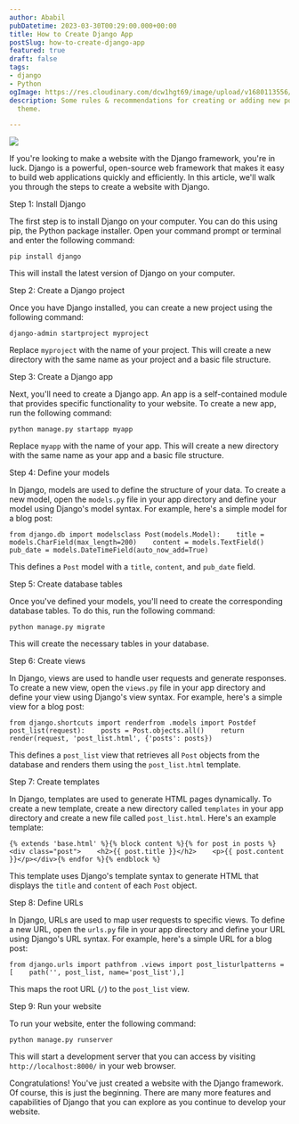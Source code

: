 ```yaml
---
author: Ababil
pubDatetime: 2023-03-30T00:29:00.000+00:00
title: How to Create Django App
postSlug: how-to-create-django-app
featured: true
draft: false
tags:
- django
- Python
ogImage: https://res.cloudinary.com/dcw1hgt69/image/upload/v1680113556/Blogs/data_ycblra.png
description: Some rules & recommendations for creating or adding new posts using AstroPaper
  theme.

---
```


![](/media/v1680113556/Blogs/data_ycblra.png)

If you're looking to make a website with the Django framework, you're in luck. Django is a powerful, open-source web framework that makes it easy to build web applications quickly and efficiently. In this article, we'll walk you through the steps to create a website with Django.

Step 1: Install Django

The first step is to install Django on your computer. You can do this using pip, the Python package installer. Open your command prompt or terminal and enter the following command:

    pip install django

This will install the latest version of Django on your computer.

Step 2: Create a Django project

Once you have Django installed, you can create a new project using the following command:

    django-admin startproject myproject

Replace `myproject` with the name of your project. This will create a new directory with the same name as your project and a basic file structure.

Step 3: Create a Django app

Next, you'll need to create a Django app. An app is a self-contained module that provides specific functionality to your website. To create a new app, run the following command:

    python manage.py startapp myapp

Replace `myapp` with the name of your app. This will create a new directory with the same name as your app and a basic file structure.

Step 4: Define your models

In Django, models are used to define the structure of your data. To create a new model, open the `models.py` file in your app directory and define your model using Django's model syntax. For example, here's a simple model for a blog post:

    from django.db import modelsclass Post(models.Model):    title = models.CharField(max_length=200)    content = models.TextField()    pub_date = models.DateTimeField(auto_now_add=True)

This defines a `Post` model with a `title`, `content`, and `pub_date` field.

Step 5: Create database tables

Once you've defined your models, you'll need to create the corresponding database tables. To do this, run the following command:

    python manage.py migrate

This will create the necessary tables in your database.

Step 6: Create views

In Django, views are used to handle user requests and generate responses. To create a new view, open the `views.py` file in your app directory and define your view using Django's view syntax. For example, here's a simple view for a blog post:

    from django.shortcuts import renderfrom .models import Postdef post_list(request):    posts = Post.objects.all()    return render(request, 'post_list.html', {'posts': posts})

This defines a `post_list` view that retrieves all `Post` objects from the database and renders them using the `post_list.html` template.

Step 7: Create templates

In Django, templates are used to generate HTML pages dynamically. To create a new template, create a new directory called `templates` in your app directory and create a new file called `post_list.html`. Here's an example template:

    {% extends 'base.html' %}{% block content %}{% for post in posts %}<div class="post">    <h2>{{ post.title }}</h2>    <p>{{ post.content }}</p></div>{% endfor %}{% endblock %}

This template uses Django's template syntax to generate HTML that displays the `title` and `content` of each `Post` object.

Step 8: Define URLs

In Django, URLs are used to map user requests to specific views. To define a new URL, open the `urls.py` file in your app directory and define your URL using Django's URL syntax. For example, here's a simple URL for a blog post:

    from django.urls import pathfrom .views import post_listurlpatterns = [    path('', post_list, name='post_list'),]

This maps the root URL (`/`) to the `post_list` view.

Step 9: Run your website

To run your website, enter the following command:

    python manage.py runserver

This will start a development server that you can access by visiting `http://localhost:8000/` in your web browser.

Congratulations! You've just created a website with the Django framework. Of course, this is just the beginning. There are many more features and capabilities of Django that you can explore as you continue to develop your website.